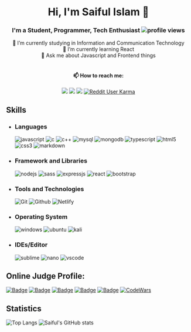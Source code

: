 # <h1 align="center">Hi, I'm Saiful Islam 👋  </h1>
###  <div align="center"> I'm a Student, Programmer, Tech Enthusiast  ![profile views](https://komarev.com/ghpvc/?username=saiful-70&color=red) </div>
 <div align="center"> 🔭 I’m currently studying in Information and Communication Technology </div>
 <div align="center"> 🌱 I’m currently learning React </div>
 <div align="center"> 💬 Ask me about Javascript and Frontend things </div>
 <br> 
<h4 align="center">📫 How to reach me: </h4>
<p align="center">
<a href="https://www.linkedin.com/in/saiful-islam-35742520b/"><img src="https://img.shields.io/badge/-Saiful%20Islam-0077B5?style=flat&logo=Linkedin&logoColor=white"/></a>
<a href="mailto:saiful70.me@gmail.com"><img src="https://img.shields.io/badge/-saiful70.me@gmail.com-D14836?style=flat&logo=Gmail&logoColor=white"/></a>
<a href="https://facebook.com/saiful70.me"><img src="https://img.shields.io/badge/-@saiful70.me-1877F2?style=flat&logo=Facebook&logoColor=white"/></a>
<a href="https://www.reddit.com/user/saiful70/"> <img alt="Reddit User Karma" src="https://img.shields.io/reddit/user-karma/combined/saiful70?label=U%2Fsaiful70&style=social"> </a>
 
</p>


## Skills

* ### Languages
  ![javascript](https://img.shields.io/badge/JavaScript-F7DF1E?style=for-the-badge&logo=javascript&logoColor=black)
![c](https://img.shields.io/badge/C-00599C?style=for-the-badge&logo=c&logoColor=white)
![c++](https://img.shields.io/badge/C%2B%2B-00599C?style=for-the-badge&logo=c%2B%2B&logoColor=white)
![mysql](https://img.shields.io/badge/MySQL-00000F?style=for-the-badge&logo=mysql&logoColor=white)
![mongodb](https://img.shields.io/badge/MongoDB-4EA94B?style=for-the-badge&logo=mongodb&logoColor=white)
![typescript](https://img.shields.io/badge/TypeScript-007ACC?style=for-the-badge&logo=typescript&logoColor=white)
![html5](https://img.shields.io/badge/HTML5-E34F26?style=for-the-badge&logo=html5&logoColor=white)
![css3](https://img.shields.io/badge/CSS3-1572B6?style=for-the-badge&logo=css3&logoColor=white)
![markdown](https://img.shields.io/badge/Markdown-000000?style=for-the-badge&logo=markdown&logoColor=white)

* ### Framework and Libraries
  ![nodejs](https://img.shields.io/badge/Node.js-43853D?style=for-the-badge&logo=node.js&logoColor=white)
  ![sass](https://img.shields.io/badge/Sass-CC6699?style=for-the-badge&logo=sass&logoColor=white)
![expressjs](https://img.shields.io/badge/Express.js-404D59?style=for-the-badge)
![react](https://img.shields.io/badge/React-20232A?style=for-the-badge&logo=react&logoColor=61DAFB)
![bootstrap](https://img.shields.io/badge/Bootstrap-563D7C?style=for-the-badge&logo=bootstrap&logoColor=white)

* ### Tools and Technologies
  ![Git](https://img.shields.io/badge/Git-F05032?style=for-the-badge&logo=git&logoColor=white)
![Github](https://img.shields.io/badge/github%20-%23121011.svg?&style=for-the-badge&logo=github&logoColor=white)
![Netlify](https://img.shields.io/badge/Netlify-00C7B7?style=for-the-badge&logo=netlify&logoColor=white)

* ### Operating System
  ![windows](https://img.shields.io/badge/Windows-0078D6?style=for-the-badge&logo=windows&logoColor=white)
![ubuntu](https://img.shields.io/badge/Ubuntu-E95420?style=for-the-badge&logo=ubuntu&logoColor=white)
![kali](https://img.shields.io/badge/Kali_Linux-557C94?style=for-the-badge&logo=kali-linux&logoColor=white)
 

* ### IDEs/Editor
  ![sublime](https://img.shields.io/badge/sublime_text%20-%23575757.svg?&style=for-the-badge&logo=sublime-text&logoColor=important)
![nano](https://img.shields.io/badge/NANO%20-%2311AB00.svg?&style=for-the-badge&logo=nano&logoColor=white)
![vscode](https://img.shields.io/badge/Visual%20Studio-5C2D91.svg?&style=for-the-badge&logo=visual-studio&logoColor=white)

## Online Judge Profile:

[![Badge](https://cp-logo.vercel.app/codeforces/KhaWareZmI?logo=true)](https://codeforces.com/profile/KhaWareZmI)  [![Badge](https://img.shields.io/badge/Toph--brightgreen)](https://toph.co/u/saifuls)  [![Badge](https://cp-logo.vercel.app/codechef/saifuls?logo=true)](https://www.codechef.com/users/saifuls) [![Badge](https://img.shields.io/badge/UVa--blue)](https://onlinejudge.org/index.php?option=com_comprofiler&Itemid=3) [![Badge](https://cp-logo.vercel.app/leetcode/gorib?logo=true)](https://leetcode.com/gorib/) [![CodeWars](https://www.codewars.com/users/saiful70/badges/micro)](https://www.codewars.com/users/saiful70 'My Honor Badge')

## Statistics
![Top Langs](https://github-readme-stats.vercel.app/api/top-langs/?username=saiful-70&layout=compact)    ![Saiful's GitHub stats](https://github-readme-stats.vercel.app/api?username=saiful-70&count_private=true&show_icons=true&theme=radical)
